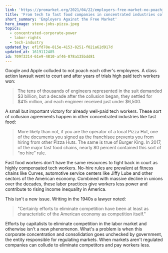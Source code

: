 ```yaml
---
link: 'https://promarket.org/2021/04/22/employers-free-market-no-poaching-google-apple/'
title: 'From tech to fast food companies in concentrated industries collude to pay workers less'
short_summary: 'Employers Against the Free Market'
hero_image: steve-jobs-pizza.jpeg
topics:
  - concentrated-corporate-power
  - labor-rights
  - tech-industry
updated_by: ef1fd78e-815e-4153-8251-f021a62d917d
updated_at: 1619112485
id: 709f3214-61e9-4810-af46-878a135bdd81
---
```

Google and Apple colluded to not poach each other's employees. A class action lawsuit went to court and after years of trials high paid tech workers won:

> The tens of thousands of engineers represented in the suit demanded $3 billion, but a decade after the collusion began, they settled for $415 million, and each engineer received just under $6,500.

A small but important victory for already well-paid tech workers. These sort of collusion agreements happen in other concentrated industries like fast food:

> More likely than not, if you are the operator of a local Pizza Hut, one of the documents you signed as the franchisee prevents you from hiring from other Pizza Huts. The same is true of Burger King. In 2017, of the major fast food chains, nearly 80 percent contained this sort of “no hire” rule.

Fast food workers don't have the same resources to fight back in court as highly compensated tech workers. No-hire rules are prevalent at fitness chains like Curves, automotive service centers like Jiffy Lube and other sectors of the American economy. Combined with massive decline in unions over the decades, these labor practices give workers less power and contribute to rising income inequality in America. 

This isn't a new issue. Writing in the 1940s a lawyer noted:

> "Certainly efforts to eliminate competition have been at least as characteristic of the American economy as competition itself."

Efforts by capitalists to eliminate competition in the labor market and otherwise isn't a new phenomenon. What's a problem is when this corporate concentration and consolidation goes unchecked by government, the entity responsible for regulating markets. When markets aren't regulated companies can collude to eliminate competitors and pay workers less.